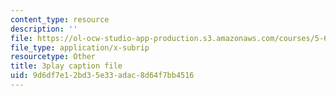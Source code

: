 ```yaml
---
content_type: resource
description: ''
file: https://ol-ocw-studio-app-production.s3.amazonaws.com/courses/5-61-physical-chemistry-fall-2017/9d6df7e12bd35e33adac8d64f7bb4516_3RGYj06NSTI.vtt
file_type: application/x-subrip
resourcetype: Other
title: 3play caption file
uid: 9d6df7e1-2bd3-5e33-adac-8d64f7bb4516
---
```

